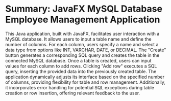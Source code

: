 # Summary: JavaFX MySQL Database Employee Management Application

This Java application, built with JavaFX, facilitates user interaction with a MySQL database. It allows users to input a table name and define the number of columns. For each column, users specify a name and select a data type from options like INT, VARCHAR, DATE, or DECIMAL. The "Create" button generates a corresponding SQL query and creates the table in the connected MySQL database.
Once a table is created, users can input values for each column to add rows. Clicking "Add row" executes a SQL query, inserting the provided data into the previously created table. The application dynamically adjusts its interface based on the specified number of columns, providing flexibility for table and row management. Additionally, it incorporates error handling for potential SQL exceptions during table creation or row insertion, offering relevant feedback to the user.
